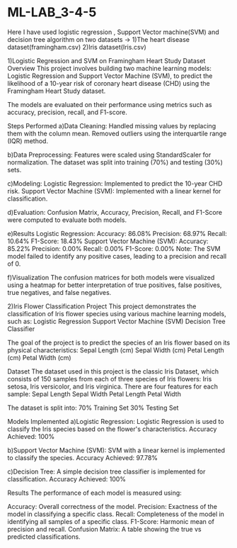 # ML-LAB_3-4-5
Here I have used logistic regression , Support Vector machine(SVM) and decision tree algorithm on two datasets -> 
1)The heart disease dataset(framingham.csv)
2)Iris dataset(Iris.csv)

1)Logistic Regression and SVM on Framingham Heart Study Dataset
Overview
This project involves building two machine learning models: Logistic Regression and Support Vector Machine (SVM), to predict the likelihood of a 10-year risk of coronary heart disease (CHD) using the Framingham Heart Study dataset.

The models are evaluated on their performance using metrics such as accuracy, precision, recall, and F1-score.

Steps Performed
a)Data Cleaning:
Handled missing values by replacing them with the column mean.
Removed outliers using the interquartile range (IQR) method.

b)Data Preprocessing:
Features were scaled using StandardScaler for normalization.
The dataset was split into training (70%) and testing (30%) sets.

c)Modeling:
Logistic Regression: Implemented to predict the 10-year CHD risk.
Support Vector Machine (SVM): Implemented with a linear kernel for classification.

d)Evaluation:
Confusion Matrix, Accuracy, Precision, Recall, and F1-Score were computed to evaluate both models.

e)Results
Logistic Regression:
Accuracy: 86.08%
Precision: 68.97%
Recall: 10.64%
F1-Score: 18.43%
Support Vector Machine (SVM):
Accuracy: 85.22%
Precision: 0.00%
Recall: 0.00%
F1-Score: 0.00%
Note: The SVM model failed to identify any positive cases, leading to a precision and recall of 0.

f)Visualization
The confusion matrices for both models were visualized using a heatmap for better interpretation of true positives, false positives, true negatives, and false negatives.

2)Iris Flower Classification Project
This project demonstrates the classification of Iris flower species using various machine learning models, such as:
Logistic Regression
Support Vector Machine (SVM)
Decision Tree Classifier

The goal of the project is to predict the species of an Iris flower based on its physical characteristics:
Sepal Length (cm)
Sepal Width (cm)
Petal Length (cm)
Petal Width (cm)

Dataset
The dataset used in this project is the classic Iris Dataset, which consists of 150 samples from each of three species of Iris flowers: Iris setosa, Iris versicolor, and Iris virginica. There are four features for each sample:
Sepal Length
Sepal Width
Petal Length
Petal Width

The dataset is split into:
70% Training Set
30% Testing Set

Models Implemented
a)Logistic Regression:
Logistic Regression is used to classify the Iris species based on the flower's characteristics.
Accuracy Achieved: 100%

b)Support Vector Machine (SVM):
SVM with a linear kernel is implemented to classify the species.
Accuracy Achieved: 97.78%

c)Decision Tree:
A simple decision tree classifier is implemented for classification.
Accuracy Achieved: 100%

Results
The performance of each model is measured using:

Accuracy: Overall correctness of the model.
Precision: Exactness of the model in classifying a specific class.
Recall: Completeness of the model in identifying all samples of a specific class.
F1-Score: Harmonic mean of precision and recall.
Confusion Matrix: A table showing the true vs predicted classifications.
